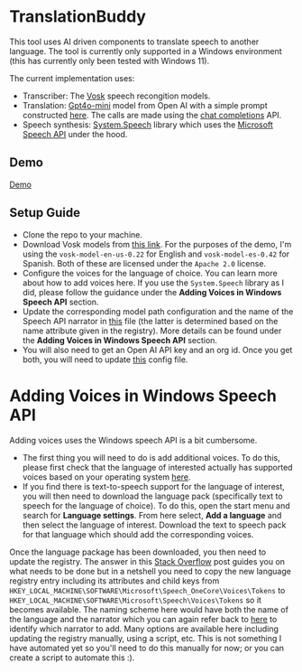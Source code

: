 # TranslationBuddy

This tool uses AI driven components to translate speech to another language. The tool is currently only supported in a Windows environment (this has currently only been tested with Windows 11).

The current implementation uses:
* Transcriber: The [Vosk](https://alphacephei.com/vosk/) speech recongition models.
* Translation: [Gpt4o-mini](https://openai.com/index/gpt-4o-mini-advancing-cost-efficient-intelligence/) model from Open AI with a simple prompt constructed [here](TranslationBuddy/TranslationBuddy/TranslationBuddy.cs). The calls are made using the [chat completions](https://platform.openai.com/docs/guides/text-generation) API.
* Speech synthesis: [System.Speech](https://www.nuget.org/packages/System.Speech/) library which uses the [Microsoft Speech API](https://learn.microsoft.com/en-ca/previous-versions/windows/desktop/ms723627(v=vs.85)) under the hood.

## Demo
[Demo](https://youtube.com/shorts/Z63Zr6SoqJY)

## Setup Guide
* Clone the repo to your machine.
* Download Vosk models from [this link](https://alphacephei.com/vosk/models). For the purposes of the demo, I'm using the `vosk-model-en-us-0.22` for English and `vosk-model-es-0.42` for Spanish. Both of these are licensed under the `Apache 2.0` license.
* Configure the voices for the language of choice. You can learn more about how to add voices here. If you use the `System.Speech` library as I did, please follow the guidance under the **Adding Voices in Windows Speech API** section.
* Update the corresponding model path configuration and the name of the Speech API narrator in [this](AIClientLib/AIClientLib/Client/Voice/Models/Vosk/VoiceModelProvider.cs) file (the latter is determined based on the name attribute given in the registry). More details can be found under the **Adding Voices in Windows Speech API** section.
* You will also need to get an Open AI API key and an org id. Once you get both, you will need to update [this](AIClientLib/AIClientLib/Client/OpenAiClient.cs) config file.

# Adding Voices in Windows Speech API
Adding voices uses the Windows speech API is a bit cumbersome.

* The first thing you will need to do is add additional voices. To do this, please first check that the language of interested actually has supported voices based on your operating system [here](https://support.microsoft.com/en-us/windows/appendix-a-supported-languages-and-voices-4486e345-7730-53da-fcfe-55cc64300f01#WindowsVersion=Windows_11).
* If you find there is text-to-speech support for the language of interest, you will then need to download the language pack (specifically text to speech for the language of choice). To do this, open the start menu and search for **Language settings**. From here select, **Add a language** and then select the language of interest. Download the text to speech pack for that language which should add the corresponding voices.

Once the language package has been downloaded, you then need to update the registry. The answer in this [Stack Overflow](https://stackoverflow.com/questions/51811901/speechsynthesizer-doesnt-get-all-installed-voices-3) post guides you on what needs to be done but in a netshell you need to copy the new language registry entry including its attributes and child keys from `HKEY_LOCAL_MACHINE\SOFTWARE\Microsoft\Speech_OneCore\Voices\Tokens` to `HKEY_LOCAL_MACHINE\SOFTWARE\Microsoft\Speech\Voices\Tokens` so it becomes available. The naming scheme here would have both the name of the language and the narrator which you can again refer back to [here](https://support.microsoft.com/en-us/windows/appendix-a-supported-languages-and-voices-4486e345-7730-53da-fcfe-55cc64300f01#WindowsVersion=Windows_11) to identify which narrator to add. Many options are available here including updating the registry manually, using a script, etc. This is not something I have automated yet so you'll need to do this manually for now; or you can create a script to automate this :).
